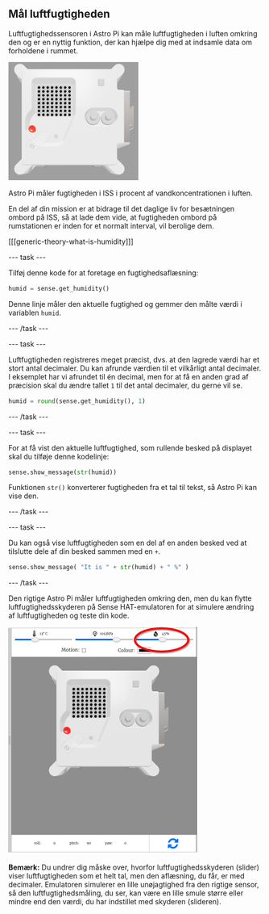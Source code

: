 ## Mål luftfugtigheden

Luftfugtighedssensoren i Astro Pi kan måle luftfugtigheden i luften omkring den og er en nyttig funktion, der kan hjælpe dig med at indsamle data om forholdene i rummet.

![Trinket Sense HAT-emulatoren kører et prøveprogram, der ruller værdien af luftfugtigheden hen over LED-matricen med hvide bogstaver](images/M0_3.gif)

Astro Pi måler fugtigheden i ISS i procent af vandkoncentrationen i luften.

En del af din mission er at bidrage til det daglige liv for besætningen ombord på ISS, så at lade dem vide, at fugtigheden ombord på rumstationen er inden for et normalt interval, vil berolige dem.

[[[generic-theory-what-is-humidity]]]

--- task ---

Tilføj denne kode for at foretage en fugtighedsaflæsning:

```python
humid = sense.get_humidity()
```

Denne linje måler den aktuelle fugtighed og gemmer den målte værdi i variablen `humid`.

--- /task ---

--- task ---

Luftfugtigheden registreres meget præcist, dvs. at den lagrede værdi har et stort antal decimaler. Du kan afrunde værdien til et vilkårligt antal decimaler. I eksemplet har vi afrundet til én decimal, men for at få en anden grad af præcision skal du ændre tallet `1` til det antal decimaler, du gerne vil se.

```python
humid = round(sense.get_humidity(), 1)
```

--- /task ---

--- task ---

For at få vist den aktuelle luftfugtighed, som rullende besked på displayet skal du tilføje denne kodelinje:

```python
sense.show_message(str(humid))
```

Funktionen `str()` konverterer fugtigheden fra et tal til tekst, så Astro Pi kan vise den.

--- /task ---

--- task ---

Du kan også vise luftfugtigheden som en del af en anden besked ved at tilslutte dele af din besked sammen med en `+`.

```python
sense.show_message( "It is " + str(humid) + " %" )
```

--- /task ---

Den rigtige Astro Pi måler luftfugtigheden omkring den, men du kan flytte luftfugtighedsskyderen på Sense HAT-emulatoren for at simulere ændring af luftfugtigheden og teste din kode.

![Et opmærket skærmbillede af Sense HAT-emulatoren med kodevinduet til venstre og emulatoren til højre. Skyderen (slideren), der bruges til at justere luftfugtigheden, er markeret med en cirkel i øverste højre hjørne](images/humidity-slider.png)

**Bemærk:** Du undrer dig måske over, hvorfor luftfugtighedsskyderen (slider) viser luftfugtigheden som et helt tal, men den aflæsning, du får, er med decimaler. Emulatoren simulerer en lille unøjagtighed fra den rigtige sensor, så den luftfugtighedsmåling, du ser, kan være en lille smule større eller mindre end den værdi, du har indstillet med skyderen (slideren).
